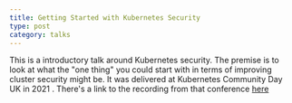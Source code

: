 ```yaml
---
title: Getting Started with Kubernetes Security
type: post
category: talks
---
```


This is a introductory talk around Kubernetes security. The premise is to look at what the "one thing" you could start with in terms of improving cluster security might be. It was delivered at Kubernetes Community Day UK in 2021 . There's a link to the recording from that conference [here](https://youtu.be/W2q91qvr4gc)
